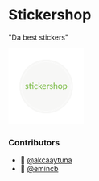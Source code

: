 <h1>Stickershop</h1>
<p>"Da best stickers"</p>
<img src="src/img/stickershop-logos_transparent.png"
alt="stickershop-logos_transparent"
width="150px"
height="150px"/>

### Contributors

- 🥇 [@akcaaytuna](https://github.com/akcaaytuna)
- 🥇 [@emincb](https://github.com/emincb)
